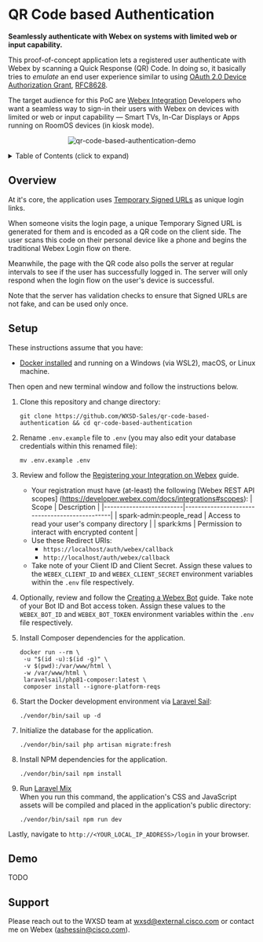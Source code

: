 QR Code based Authentication
============================
**Seamlessly authenticate with Webex on systems with limited web or input capability.**

This proof-of-concept application lets a registered user authenticate with Webex by scanning a 
Quick Response (QR) Code. In doing so, it basically tries to _emulate_ an end user experience 
similar to using [OAuth 2.0 Device Authorization Grant](https://oauth.net/2/device-flow/), 
[RFC8628](tools.ietf.org/html/rfc8628).

The target audience for this PoC are [Webex Integration](https://developer.webex.com/docs/integrations) 
Developers who want a seamless way to sign-in their users with Webex on devices with limited or 
web or input capability — Smart TVs, In-Car Displays or Apps running on RoomOS devices (in kiosk mode).

<p align="center">
    <img src="https://user-images.githubusercontent.com/6129517/152389389-8459b694-5063-4bfd-b113-4bf032c7b637.gif"
         alt="qr-code-based-authentication-demo"/>
</p>

<!-- ⛔️ MD-MAGIC-EXAMPLE:START (TOC:collapse=true&collapseText=Click to expand) -->
<details>
<summary>Table of Contents (click to expand)</summary>

* [Overview](#overview)
* [Setup](#setup)
* [Demo](#demo)
* [Support](#support)

</details>
<!-- ⛔️ MD-MAGIC-EXAMPLE:END -->

## Overview
At it's core, the application uses [Temporary Signed URLs](https://laravel.com/docs/8.x/urls) as unique login links.

When someone visits the login page, a unique Temporary Signed URL is generated for them and is 
encoded as a QR code on the client side. The user scans this code on their personal device like 
a phone and begins the traditional Webex Login flow on there.

Meanwhile, the page with the QR code also polls the server at regular intervals to see if the 
user has successfully logged in. The server will only respond when the login flow on the user's 
device is successful.

Note that the server has validation checks to ensure that Signed URLs are not fake, and can be 
used only once.

## Setup

These instructions assume that you have:
- [Docker installed](https://docs.docker.com/engine/install/) and running on a Windows (via WSL2), macOS, or Linux machine.

Then open and new terminal window and follow the instructions below.

1. Clone this repository and change directory:
   ```
   git clone https://github.com/WXSD-Sales/qr-code-based-authentication && cd qr-code-based-authentication
   ```

2. Rename `.env.example` file to `.env` (you may also edit your database credentials within this renamed file):
   ```
   mv .env.example .env
   ```

3. Review and follow the [Registering your Integration
   on Webex](https://developer.webex.com/docs/integrations#registering-your-integration) guide.
    - Your registration must have (at-least) the following [Webex REST API scopes]
      (https://developer.webex.com/docs/integrations#scopes):
      | Scope                   | Description                                   |
      |-------------------------|-----------------------------------------------|
      | spark-admin:people_read | Access to read your user's company directory  |
      | spark:kms               | Permission to interact with encrypted content |
    - Use these Redirect URIs:
        - `https://localhost/auth/webex/callback`
        - `http://localhost/auth/webex/callback`
    - Take note of your Client ID and Client Secret. Assign these values to the `WEBEX_CLIENT_ID` and `WEBEX_CLIENT_SECRET` environment variables within the `.env` file respectively.

4. Optionally, review and follow the [Creating a Webex Bot](https://developer.webex.com/docs/bots#creating-a-webex-bot)
   guide. Take note of your Bot ID and Bot access token. Assign these values to the `WEBEX_BOT_ID` 
   and `WEBEX_BOT_TOKEN` environment variables within the `.env` file respectively.

5. Install Composer dependencies for the application.
   ```
   docker run --rm \
    -u "$(id -u):$(id -g)" \
    -v $(pwd):/var/www/html \
    -w /var/www/html \
    laravelsail/php81-composer:latest \
    composer install --ignore-platform-reqs
   ```

6. Start the Docker development environment via [Laravel Sail](https://laravel.com/docs/8.x/sail):
   ```
   ./vendor/bin/sail up -d
   ```

7. Initialize the database for the application.
   ```
   ./vendor/bin/sail php artisan migrate:fresh
   ```

8. Install NPM dependencies for the application.
   ```
   ./vendor/bin/sail npm install
   ```

9. Run [Laravel Mix](https://laravel.com/docs/8.x/mix)  
   When you run this command, the application's CSS and JavaScript assets will be compiled and placed in the application's public directory:
   ```
   ./vendor/bin/sail npm run dev
   ```

Lastly, navigate to `http://<YOUR_LOCAL_IP_ADDRESS>/login` in your browser.


## Demo

TODO


## Support

Please reach out to the WXSD team at [wxsd@external.cisco.com](mailto:wxsd@external.cisco.com?cc=ashessin@cisco.com&subject=QR%20Code%20based%20Authentication) or contact me on Webex (ashessin@cisco.com).

